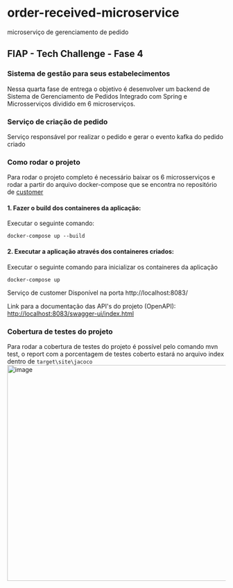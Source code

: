 # order-received-microservice
microserviço de gerenciamento de pedido


## FIAP - Tech Challenge - Fase 4

### Sistema de gestão para seus estabelecimentos

Nessa quarta fase de entrega o objetivo é desenvolver um backend de Sistema de Gerenciamento de Pedidos Integrado
com Spring e Microsserviços dividido em 6 microserviços.

### Serviço de criação de pedido  
Serviço responsável por realizar o pedido e gerar o evento kafka do pedido criado

### Como rodar o projeto
Para rodar o projeto completo é necessário baixar os 6 microsserviços e rodar a partir do arquivo docker-compose que se encontra no repositório de [customer](https://github.com/MaiconFiuza/customer-microservice)

#### 1. Fazer o build dos containeres da aplicação:
Executar o seguinte comando:
    
    docker-compose up --build

#### 2. Executar a aplicação através dos containeres criados:
Executar o seguinte comando para inicializar os containeres da aplicação

    docker-compose up


Serviço de customer
Disponível na porta http://localhost:8083/

Link para a documentação das API's do projeto (OpenAPI):
[http://localhost:8083/swagger-ui/index.html](http://localhost:8083/swagger-ui/index.html)



### Cobertura de testes do projeto 
Para rodar a cobertura de testes do projeto é possível pelo comando mvn test, o report com a porcentagem de testes coberto estará no arquivo index dentro de `target\site\jacoco`
<img width="1224" height="497" alt="image" src="https://github.com/user-attachments/assets/0bfa37ab-183d-423e-8439-607d72751726" />




